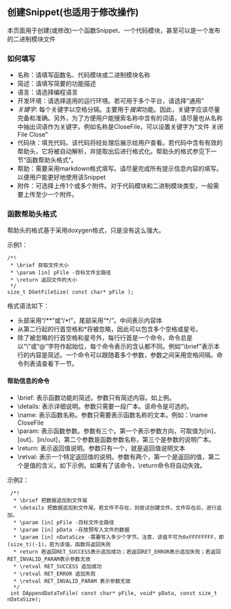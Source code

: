 ## 创建Snippet\(也适用于修改操作\)
本页面用于创建\(或修改\)一个函数Snippet、一个代码模块，甚至可以是一个发布的二进制模块文件


### 如何填写
* 名称：请填写函数名、代码模块或二进制模块名称
* 简述：请填写简要的功能描述
* 语言：请选择编程语言
* 开发环境：请选择适用的运行环境。若可用于多个平台，请选择“通用”
* *关键字*: 每个关键字以空格分隔。主要用于*搜索*功能。因此，关键字应该尽量完备和准确。另外，为了方便用户能搜索名称中含有的词语，请尽量也从名称中抽出词语作为关键字。例如名称是CloseFile，可以设置关键字为"文件 关闭 File Close"
* 代码块：填充代码。该代码将经处理后展示给用户查看。若代码中含有有效的帮助头，它将被自动解析，并提取出后进行格式化。帮助头的格式参见下一节“函数帮助头格式”。
* 帮助：需要采用markdown格式填写。请尽量完成所有提示信息内容的填写。以便用户能更好地使用该Snippet
* 附件：可选择上传1个或多个附件。对于代码模块和二进制模块类型，一般需要上传至少一个附件。



### 函数帮助头格式
帮助头的格式基于采用doxygen格式，只是没有这么强大。

示例1：

	/*!
	 * \brief 获取文件大小
	 * \param [in] pFile -目标文件全路径
	 * \return 返回文件的大小
	 */
	size_t DGetFileSize( const char* pFile ); 

格式语法如下：
* 头部采用“/\*\*”或“/\*!”，尾部采用“*/”。中间表示内容体
* 从第二行起的行首空格和*将被忽略，因此可以包含多个空格或星号。
* 除了被忽略的行首空格和星号外，每行行首是一个命令，命令总是以“\”或“@”字符作起始位，每个命令表示的含认都不同。例如"\brief"表示本行的内容是简述。一个命令可以跟随着多个参数，参数之间采用空格间隔。命令列表请查看下一节。



#### 帮助信息的命令
* \brief: 表示函数功能的简述。参数只有简述内容。如上例。
* \details: 表示详细说明。参数只需要一段广本。该命令是可选的。
* \name: 表示函数名称。参数只需要表示函数名称的文本。例如：\name CloseFile
* \param: 表示函数参数。参数有三个。第一个表示参数方向，可取值为[in]、[out]、[in/out]，第二个参数是函数参数名称，第三个是参数的说明广本。
* \return: 表示返回值说明。参数只有一个，就是返回值说明文本
* \retval: 表示一个特定返回值的说明。参数有两个，第一个是返回的值，第二个是值的含义。如下示例。如果有了该命令，\return命令将自动失效。

示例2：

	 /*!
	  * \brief 把数据追加到文件尾 
	  * \details 把数据追加到文件尾。若文件不存在，则尝试创建文件。文件存在后，进行追加。 
	  * \param [in] pFile -目标文件全路径
	  * \param [in] pData -存放预写入文件的数据
	  * \param [in] nDataSize -需要写入多少个字节。注意，该值不可为0xFFFFFFFF，即(size_t)(-1)，若为该值，函数将返回失败
	  * return 若返回RET_SUCCESS表示追加成功；若返回RET_ERROR表示追加失败；若返回RET_INVALID_PARAM表示参数无效
	  * \retval RET_SUCCESS 追加成功
	  * \retval RET_ERROR 追加失败
	  * \retval RET_INVALID_PARAM 表示参数无效
	  */
	 int DAppendDataToFile( const char* pFile, void* pData, const size_t nDataSize);
